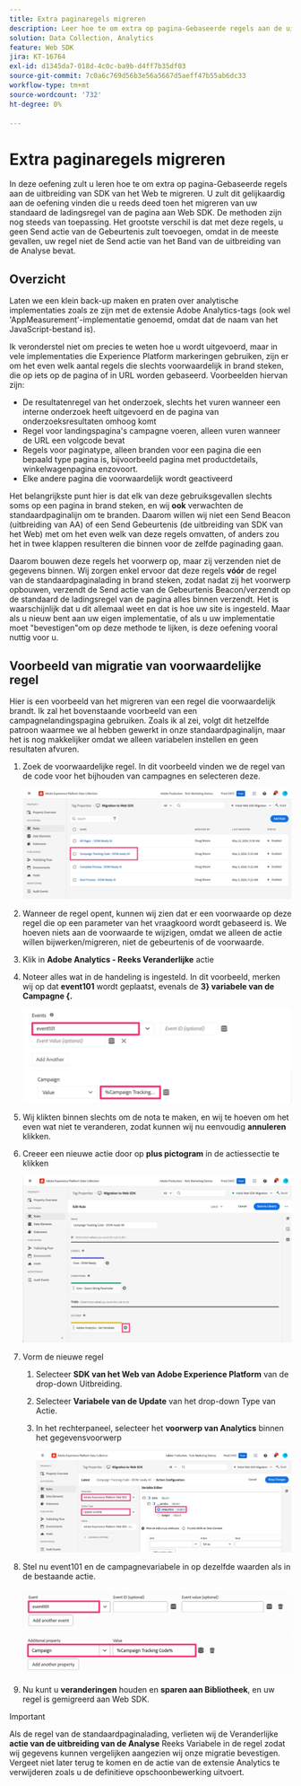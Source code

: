 ```yaml
---
title: Extra paginaregels migreren
description: Leer hoe te om extra op pagina-Gebaseerde regels aan de uitbreiding van SDK van het Web te migreren.
solution: Data Collection, Analytics
feature: Web SDK
jira: KT-16764
exl-id: d1345da7-018d-4c0c-ba9b-d4ff7b35df03
source-git-commit: 7c0a6c769d56b3e56a5667d5aeff47b55ab6dc33
workflow-type: tm+mt
source-wordcount: '732'
ht-degree: 0%

---
```


# Extra paginaregels migreren

In deze oefening zult u leren hoe te om extra op pagina-Gebaseerde regels aan de uitbreiding van SDK van het Web te migreren. U zult dit gelijkaardig aan de oefening vinden die u reeds deed toen het migreren van uw standaard de ladingsregel van de pagina aan Web SDK. De methoden zijn nog steeds van toepassing. Het grootste verschil is dat met deze regels, u geen Send actie van de Gebeurtenis zult toevoegen, omdat in de meeste gevallen, uw regel niet de Send actie van het Band van de uitbreiding van de Analyse bevat.

## Overzicht

Laten we een klein back-up maken en praten over analytische implementaties zoals ze zijn met de extensie Adobe Analytics-tags (ook wel &#39;AppMeasurement&#39;-implementatie genoemd, omdat dat de naam van het JavaScript-bestand is).

Ik veronderstel niet om precies te weten hoe u wordt uitgevoerd, maar in vele implementaties die Experience Platform markeringen gebruiken, zijn er om het even welk aantal regels die slechts voorwaardelijk in brand steken, die op iets op de pagina of in URL worden gebaseerd. Voorbeelden hiervan zijn:

* De resultatenregel van het onderzoek, slechts het vuren wanneer een interne onderzoek heeft uitgevoerd en de pagina van onderzoeksresultaten omhoog komt
* Regel voor landingspagina&#39;s campagne voeren, alleen vuren wanneer de URL een volgcode bevat
* Regels voor paginatype, alleen branden voor een pagina die een bepaald type pagina is, bijvoorbeeld pagina met productdetails, winkelwagenpagina enzovoort.
* Elke andere pagina die voorwaardelijk wordt geactiveerd

Het belangrijkste punt hier is dat elk van deze gebruiksgevallen slechts soms **&#x200B;**&#x200B;op een pagina in brand steken, en wij **ook** verwachten de standaardpaginalijn om te branden. Daarom willen wij niet een Send Beacon (uitbreiding van AA) of een Send Gebeurtenis (de uitbreiding van SDK van het Web) met om het even welk van deze regels omvatten, of anders zou het in twee klappen resulteren die binnen voor de zelfde paginading gaan.

Daarom bouwen deze regels het voorwerp op, maar zij verzenden niet de gegevens binnen. Wij zorgen enkel ervoor dat deze regels **vóór** de regel van de standaardpaginalading in brand steken, zodat nadat zij het voorwerp opbouwen, verzendt de Send actie van de Gebeurtenis Beacon/verzendt op de standaard de ladingsregel van de pagina alles binnen verzendt. Het is waarschijnlijk dat u dit allemaal weet en dat is hoe uw site is ingesteld. Maar als u nieuw bent aan uw eigen implementatie, of als u uw implementatie moet &quot;bevestigen&quot;om op deze methode te lijken, is deze oefening vooral nuttig voor u.

## Voorbeeld van migratie van voorwaardelijke regel

Hier is een voorbeeld van het migreren van een regel die voorwaardelijk brandt. Ik zal het bovenstaande voorbeeld van een campagnelandingspagina gebruiken. Zoals ik al zei, volgt dit hetzelfde patroon waarmee we al hebben gewerkt in onze standaardpaginalijn, maar het is nog makkelijker omdat we alleen variabelen instellen en geen resultaten afvuren.

1. Zoek de voorwaardelijke regel. In dit voorbeeld vinden we de regel van de code voor het bijhouden van campagnes en selecteren deze.

   ![ het volgen van de campagne coderegel uitgezocht ](assets/campaign-tracking-code-rule-select.jpg)

1. Wanneer de regel opent, kunnen wij zien dat er een voorwaarde op deze regel die op een parameter van het vraagkoord wordt gebaseerd is. We hoeven niets aan de voorwaarde te wijzigen, omdat we alleen de actie willen bijwerken/migreren, niet de gebeurtenis of de voorwaarde.
1. Klik in **Adobe Analytics - Reeks Veranderlijke** actie
1. Noteer alles wat in de handeling is ingesteld. In dit voorbeeld, merken wij op dat **event101** wordt geplaatst, evenals de **3&rbrace; variabele van de Campagne &lbrace;.**

   ![ event101 ](assets/event101.jpg)
   ![ campagne var ](assets/campaign-variable.jpg)

1. Wij klikten binnen slechts om de nota te maken, en wij te hoeven om het even wat niet te veranderen, zodat kunnen wij nu eenvoudig **annuleren** klikken.
1. Creeer een nieuwe actie door op **plus pictogram** in de actiessectie te klikken

   ![ nieuwe actie ](assets/new-action-conditional-rule.jpg)

1. Vorm de nieuwe regel
   1. Selecteer **SDK van het Web van Adobe Experience Platform** van de drop-down Uitbreiding.
   1. Selecteer **Variabele van de Update** van het drop-down Type van Actie.
   1. In het rechterpaneel, selecteer het **voorwerp van Analytics** binnen het gegevensvoorwerp

      ![ veranderlijke actie van de Update ](assets/configure-conditional-rule-action.jpg)

1. Stel nu event101 en de campagnevariabele in op dezelfde waarden als in de bestaande actie.

   ![ Reeks event101 ](assets/web-sdk-event101.jpg)
   ![ Vastgestelde campagne ](assets/web-sdk-campaign-var.jpg)

1. Nu kunt u **veranderingen** houden en **sparen aan Bibliotheek**, en uw regel is gemigreerd aan Web SDK.

>[!IMPORTANT]
>
>Als de regel van de standaardpaginalading, verlieten wij de Veranderlijke **actie van de uitbreiding van de Analyse** Reeks Variabele in de regel zodat wij gegevens kunnen vergelijken aangezien wij onze migratie bevestigen. Vergeet niet later terug te komen en de actie van de extensie Analytics te verwijderen zoals u de definitieve opschoonbewerking uitvoert.
